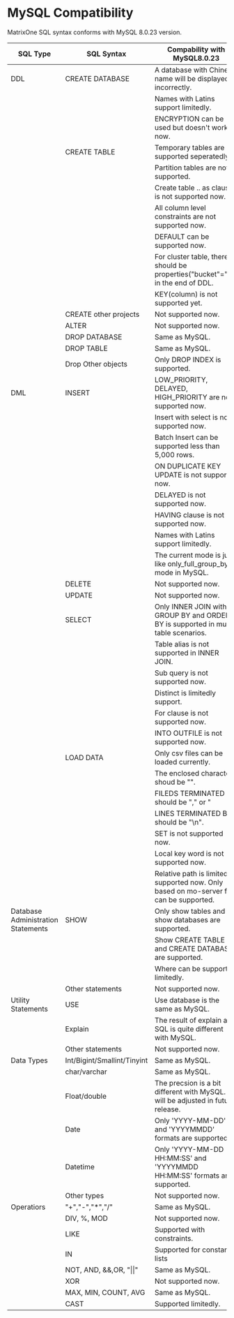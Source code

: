 # **MySQL Compatibility** 

MatrixOne SQL syntax conforms with MySQL 8.0.23 version. 



|  SQL Type   | SQL Syntax  |  Compability with MySQL8.0.23   |
|  ----  | ----  |  ----  |
| DDL  | CREATE DATABASE | A database with Chinese name will be displayed incorrectly.  | 
|   |   | Names with Latins support limitedly.  | 
|   |   | ENCRYPTION can be used but doesn't work till now. |
|   | CREATE TABLE | Temporary tables are not supported seperatedly.  | 
|   |   | Partition tables are not supported.  | 
|   |   | Create table .. as clause is not supported now. |
|   |   | All column level constraints are not supported now. |
|   |   | DEFAULT can be supported now. |
|   |   | For cluster table, there should be properties("bucket"="n") in the end of DDL. |
|   |   | KEY(column) is not supported yet.|
|   | CREATE other projects | Not supported now.  | 
|   | ALTER | Not supported now.  | 
|   | DROP DATABASE | Same as MySQL. | 
|   | DROP TABLE | Same as MySQL. | 
|   | Drop Other objects | Only DROP INDEX is supported. |
| DML  | INSERT | LOW_PRIORITY, DELAYED, HIGH_PRIORITY are not supported now.  | 
|   |   | Insert with select is not supported now. | 
|   |   | Batch Insert can be supported less than 5,000 rows.  | 
|   |   | ON DUPLICATE KEY UPDATE is not supported  now.  | 
|   |   | DELAYED is not supported now.  | 
|   |   | HAVING clause is not supported now. | 
|   |   | Names with Latins support limitedly.  | 
|   |   | The current mode is just like only_full_group_by mode in MySQL.  | 
|   | DELETE | Not supported now.  | 
|   | UPDATE | Not supported now.  | 
|   | SELECT | Only INNER JOIN with GROUP BY and ORDER BY is supported in multi table scenarios. | 
|   |   | Table alias is not supported in INNER JOIN.  | 
|   |   | Sub query is not supported now.  | 
|   |   | Distinct is limitedly support.  | 
|   |   | For clause is not supported now.  | 
|   |   | INTO OUTFILE is not supported now. | 
|   | LOAD DATA | Only csv files can be loaded currently.  | 
|   |   | The enclosed character shoud be "".  | 
|   |   | FILEDS TERMINATED BY should be "," or "|". | 
|   |   | LINES TERMINATED BY should be "\n". | 
|   |   | SET is not supported now. | 
|   |   | Local key word is not supported now. | 
|   |   | Relative path is limited supported now. Only based on mo-server file can be supported. | 
| Database Administration Statements  | SHOW | Only show tables and show databases are supported.  | 
|   |  | Show CREATE TABLE and CREATE DATABASE are supported.  |
|   |  | Where can be supported limitedly.  | 
|   | Other statements | Not supported now.  |
| Utility Statements  | USE | Use database is the same as MySQL.  | 
|   | Explain | The result of explain a SQL is quite different with MySQL. | 
|   | Other statements | Not supported now.  | 
| Data Types  | Int/Bigint/Smallint/Tinyint | Same as MySQL.  | 
|   | char/varchar | Same as MySQL.  | 
|   | Float/double | The precsion is a bit different with MySQL. It will be adjusted in future release.  | 
|   | Date | Only 'YYYY-MM-DD' and 'YYYYMMDD' formats are supported.  | 
|   | Datetime | Only 'YYYY-MM-DD HH:MM:SS' and 'YYYYMMDD HH:MM:SS' formats are supported.  | 
|   | Other types | Not supported now.  | 
| Operatiors  | "+","-","*","/" | Same as MySQL.  | 
|   | DIV, %, MOD | Not supported now.  | 
|   | LIKE | Supported with constraints.  | 
|   | IN | Supported for constant lists  | 
|   | NOT, AND, &&,OR, "\|\|" | Same as MySQL.  | 
|   | XOR | Not supported now.  | 
|   | MAX, MIN, COUNT, AVG | Same as MySQL.  | 
|   | CAST | Supported limitedly.  | 







